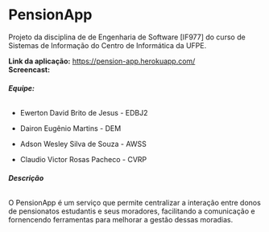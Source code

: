 # PensionApp
Projeto da disciplina de de Engenharia de Software [IF977] do curso de Sistemas de Informação do Centro de Informática da UFPE.

**Link da aplicação:** https://pension-app.herokuapp.com/  
**Screencast:**

###### **Equipe:**

- Ewerton David Brito de Jesus - EDBJ2

- Dairon Eugênio Martins - DEM

- Adson Wesley Silva de Souza - AWSS

- Claudio Victor Rosas Pacheco - CVRP

###### **Descrição**

O PensionApp é um serviço que permite centralizar a interação entre donos de pensionatos estudantis e seus moradores, facilitando a comunicação e fornencendo ferramentas para melhorar a gestão dessas moradias.  
